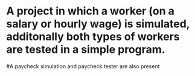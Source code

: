 # A project in which a worker (on a salary or hourly wage) is simulated, additonally both types of workers are tested in a simple program.
#A paycheck simulation and paycheck tester are also present
